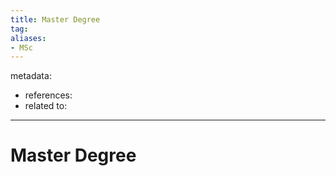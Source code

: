 ```yaml
---
title: Master Degree
tag:
aliases:
- MSc
---
```


metadata:
- references:
- related to:

---

# Master Degree